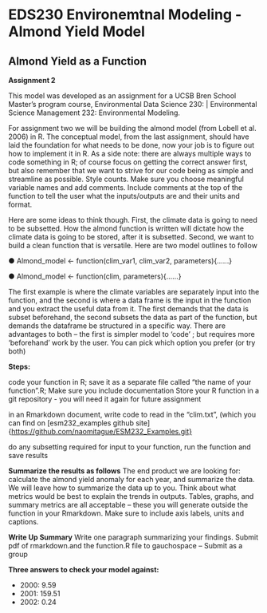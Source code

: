 # EDS230 Environemtnal Modeling - Almond Yield Model

## Almond Yield as a Function

**Assignment 2**

This model was developed as an assignment for a UCSB Bren School Master’s program course, Environmental Data Science 230: | Environmental Science Management 232: Environmental Modeling. 

For assignment two we will be building the almond model (from Lobell et al. 2006) in R. The conceptual model, from the last assignment, should have laid the foundation for what needs to be done, now your job is to figure out how to implement it in R. As a side note: there are always multiple ways to code something in R; of course focus on getting the correct answer first, but also remember that we want to strive for our code being as simple and streamline as possible. Style counts. Make sure you choose meaningful variable names and add comments. Include comments at the top of the function to tell the user what the inputs/outputs are and their units and format.

Here are some ideas to think though. First, the climate data is going to need to be subsetted. How the almond function is written will dictate how the climate data is going to be stored, after it is subsetted. Second, we want to build a clean function that is versatile. Here are two model outlines to follow

● Almond_model <- function(clim_var1, clim_var2, parameters){……}

● Almond_model <- function(clim, parameters){……}

The first example is where the climate variables are separately input into the function, and the second is where a data frame is the input in the function and you extract the useful data from it. The first demands that the data is subset beforehand, the second subsets the data as part of the function, but demands the dataframe be structured in a specific way. There are advantages to both – the first is simpler model to ‘code’ ; but requires more ‘beforehand’ work by the user. You can pick which option you prefer (or try both)

**Steps:**

code your function in R; save it as a separate file called “the name of your function”.R; Make sure you include documentation Store your R function in a git repository - you will need it again for future assignment

in an Rmarkdown document, write code to read in the “clim.txt”, (which you can find on [esm232_examples github site]{https://github.com/naomitague/ESM232_Examples.git}

do any subsetting required for input to your function, run the function and save results

**Summarize the results as follows**
The end product we are looking for: calculate the almond yield anomaly for each year, and summarize the data. We will leave how to summarize the data up to you. Think about what metrics would be best to explain the trends in outputs. Tables, graphs, and summary metrics are all acceptable – these you will generate outside the function in your Rmarkdown. Make sure to include axis labels, units and captions.

**Write Up Summary**
Write one paragraph summarizing your findings. Submit pdf of rmarkdown.and the function.R file to gauchospace – Submit as a group

**Three answers to check your model against:**
- 2000: 9.59
- 2001: 159.51
- 2002: 0.24

